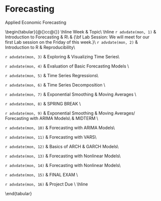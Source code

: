 # Forecasting
Applied Economic Forecasting

\begin{tabular}{@{}cc@{}}
\hline
Week                & Topic\\
\hline
`r advdate(mon, 1)` & Introduction to Forecasting \& R\\
& {\bf Lab Session: We will meet for our first Lab session on the Friday of this week.}\\
`r advdate(mon, 2)`  & Introduction to R \& Reproducibility\\

`r advdate(mon, 3)`  & Exploring \& Visualizing Time Series\\

`r advdate(mon, 4)` & Evaluation of Basic Forecasting Models \\

`r advdate(mon, 5)` & Time Series Regressions\\

`r advdate(mon, 6)` & Time Series Decomposition \\

`r advdate(mon, 7)` & Exponential Smoothing \& Moving Averages \\

`r advdate(mon, 8)` & SPRING BREAK \\ 

`r advdate(mon, 9)` & Exponential Smoothing \& Moving Averages/ Forecasting with ARIMA Models\\
                    & MIDTERM \\

`r advdate(mon, 10)` & Forecasting with ARIMA Models\\

`r advdate(mon, 11)` & Forecasting with VARS\\

`r advdate(mon, 12)` & Basics of ARCH \& GARCH Models\\

`r advdate(mon, 13)` & Forecasting with Nonlinear Models\\

`r advdate(mon, 14)` & Forecasting with Nonlinear Models\\

`r advdate(mon, 15)` & FINAL EXAM \\

`r advdate(mon, 16)` &  Project Due \\ \hline                   
                    
\end{tabular}

